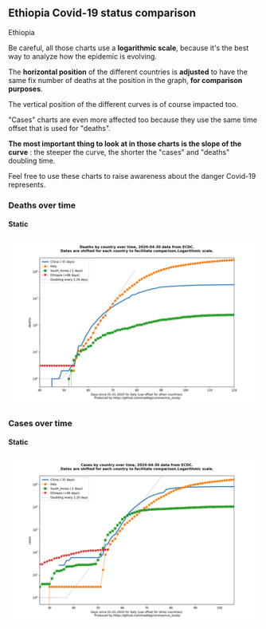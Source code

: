 ## Ethiopia Covid-19 status comparison 

Ethiopia



Be careful, all those charts use a **logarithmic scale**, because it's the best way to analyze how the epidemic is evolving.
 
The **horizontal position** of the different countries is **adjusted** to have the same fix number of deaths at the position in the graph, **for comparison purposes**.

The vertical position of the different curves is of course impacted too.

"Cases" charts are even more affected too because they use the same time offset that is used for "deaths".

**The most important thing to look at in those charts is the slope of the curve** : the steeper the curve, the shorter the "cases" and "deaths" doubling time.

Feel free to use these charts to raise awareness about the danger Covid-19 represents. 


 
### Deaths over time
 
#### Static
![Ethiopia covid-19 deaths static chart](https://raw.githubusercontent.com/madlag/coronavirus_study/master/notebooks/graphs/2020-04-30/countries/Ethiopia/2020-04-30_Ethiopia_deaths.png "Ethiopia covid-19 deaths static chart")   

 
### Cases over time
 
#### Static
![Ethiopia covid-19 cases static chart](https://raw.githubusercontent.com/madlag/coronavirus_study/master/notebooks/graphs/2020-04-30/countries/Ethiopia/2020-04-30_Ethiopia_cases.png "Ethiopia covid-19 cases static chart")   

